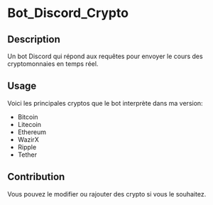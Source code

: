 # Bot_Discord_Crypto

## Description

Un bot Discord qui répond aux requêtes pour envoyer le cours des cryptomonnaies en temps réel.


## Usage

Voici les principales cryptos que le bot interprète dans ma version:

- Bitcoin
- Litecoin
- Ethereum
- WazirX
- Ripple
- Tether


## Contribution

Vous pouvez le modifier ou rajouter des crypto si vous le souhaitez.
